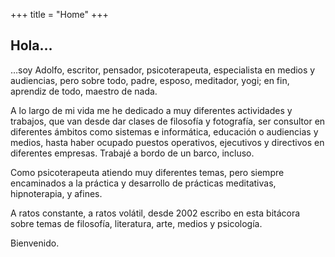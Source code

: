 +++
title = "Home"
+++

## Hola…

…soy Adolfo, escritor, pensador, psicoterapeuta, especialista en medios y audiencias, pero sobre todo, padre, esposo, meditador, yogi; en fin, aprendiz de todo, maestro de nada.

A lo largo de mi vida me he dedicado a muy diferentes actividades y trabajos, que van desde dar clases de filosofía y fotografía, ser consultor en diferentes ámbitos como sistemas e informática, educación o audiencias y medios, hasta haber ocupado puestos operativos, ejecutivos y directivos en diferentes empresas. Trabajé a bordo de un barco, incluso.

Como psicoterapeuta atiendo muy diferentes temas, pero siempre encaminados a la práctica y desarrollo de prácticas meditativas, hipnoterapia, y afines.

A ratos constante, a ratos volátil, desde 2002 escribo en esta bitácora sobre temas de filosofía, literatura, arte, medios y psicología.

Bienvenido.
